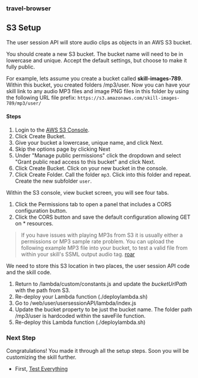 ### travel-browser
## S3 Setup

The user session API will store audio clips as objects in an AWS S3 bucket.

You should create a new S3 bucket.  The bucket name will need to be in lowercase and unique.
Accept the default settings, but choose to make it fully public.

For example, lets assume you create a bucket called **skill-images-789**.  Within this bucket, you created folders /mp3/user.
Now you can have your skill link to any audio MP3 files and image PNG files in this folder by using the following URL file prefix:
```https://s3.amazonaws.com/skill-images-789/mp3/user/```

#### Steps
1. Login to the [AWS S3 Console](https://s3.console.aws.amazon.com/s3/home).
1. Click Create Bucket.
1. Give your bucket a lowercase, unique name, and click Next.
1. Skip the options page by clicking Next
1. Under "Manage public permissions" click the dropdown and select "Grant public read access to this bucket" and click Next.
1. Click Create Bucket.  Click on your new bucket in the console.
1. Click Create Folder.  Call the folder ```mp3```.  Click into this folder and repeat.  Create the new subfolder ```user```.

Within the S3 console, view bucket screen, you will see four tabs.

1. Click the Permissions tab to open a panel that includes a CORS configuration button.
1. Click the CORS button and save the default configuration allowing GET on * resources.

> If you have issues with playing MP3s from S3 it is usually either a permissions or MP3 sample rate problem.
> You can upload the following example MP3 file into your bucket, to test a valid file from within your skill's SSML output audio tag.
> [roar](https://s3.amazonaws.com/skill-images-789/mp3/chewy_roar.mp3)

We need to store this S3 location in two places, the user session API code and the skill code.

1. Return to /lambda/custom/constants.js and update the *bucketUrlPath* with the path from S3.
1. Re-deploy your Lambda function (./deploylambda.sh)
1. Go to /web/user/usersessionAPI/lambda/index.js
1. Update the bucket property to be just the bucket name.  The folder path /mp3/user is hardcoded within the saveFile function.
1. Re-deploy this Lambda function (./deploylambda.sh)

### Next Step
Congratulations! You made it through all the setup steps.  Soon you will be customizing the skill further.
 * First, [Test Everything](./TEST.md)
